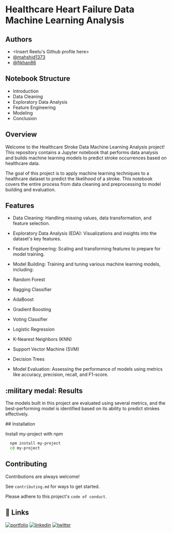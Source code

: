 
# Healthcare Heart Failure Data Machine Learning Analysis



## Authors

- <Insert Reetu's Github profile here>
- [@mahshid1373](https://github.com/mahshid1373)
- [@fjkhan86](https://github.com/fjkhan86)


## Notebook Structure
- Introduction
- Data Cleaning
- Exploratory Data Analysis
- Feature Engineering
- Modeling
- Conclusion
## Overview
Welcome to the Healthcare Stroke Data Machine Learning Analysis project! This repository contains a Jupyter notebook that performs data analysis and builds machine learning models to predict stroke occurrences based on healthcare data.

The goal of this project is to apply machine learning techniques to a healthcare dataset to predict the likelihood of a stroke. This notebook covers the entire process from data cleaning and preprocessing to model building and evaluation.
## Features

- Data Cleaning: Handling missing values, data transformation, and feature selection.
- Exploratory Data Analysis (EDA): Visualizations and insights into the dataset's key features.
- Feature Engineering: Scaling and transforming features to prepare for model training.
- Model Building: Training and tuning various machine learning models, including:
    
- Random Forest
- Bagging Classifier
- AdaBoost
- Gradient Boosting
- Voting Classifier
- Logistic Regression
- K-Nearest Neighbors (KNN)
- Support Vector Machine (SVM)
- Decision Trees
- Model Evaluation: Assessing the performance of models using metrics like accuracy, precision, recall, and F1-score.


## :military medal: Results

The models built in this project are evaluated using several metrics, and the best-performing model is identified based on its ability to predict strokes effectively.

<Insert Best Performing Model Here>
## Installation

Install my-project with npm

```bash
  npm install my-project
  cd my-project
```
    
## Contributing

Contributions are always welcome!

See `contributing.md` for ways to get started.

Please adhere to this project's `code of conduct`.


## 🔗 Links
[![portfolio](https://img.shields.io/badge/my_portfolio-000?style=for-the-badge&logo=ko-fi&logoColor=white)](https://katherineoelsner.com/)
[![linkedin](https://img.shields.io/badge/linkedin-0A66C2?style=for-the-badge&logo=linkedin&logoColor=white)](https://www.linkedin.com/)
[![twitter](https://img.shields.io/badge/twitter-1DA1F2?style=for-the-badge&logo=twitter&logoColor=white)](https://twitter.com/)

